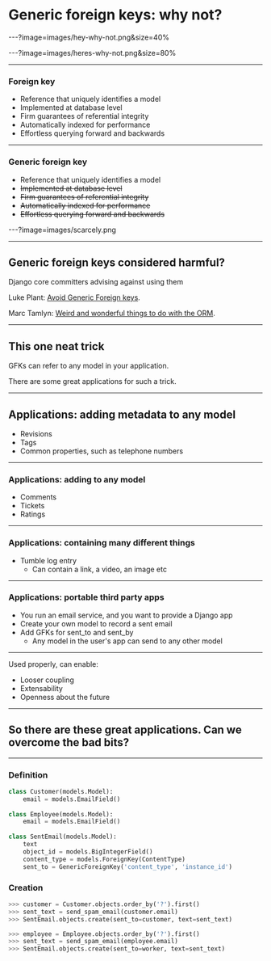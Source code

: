 # Generic foreign keys: why not?

---?image=images/hey-why-not.png&size=40%

---?image=images/heres-why-not.png&size=80%

---
### Foreign key
- Reference that uniquely identifies a model
- Implemented at database level
- Firm guarantees of referential integrity
- Automatically indexed for performance
- Effortless querying forward and backwards

---
### Generic foreign key
- Reference that uniquely identifies a model
- ~~Implemented at database level~~
- ~~Firm guarantees of referential integrity~~
- ~~Automatically indexed for performance~~
- ~~Effortless querying forward and backwards~~

---?image=images/scarcely.png

---
## Generic foreign keys considered harmful?
Django core committers advising against using them

Luke Plant: <a href="https://lukeplant.me.uk/blog/posts/avoid-django-genericforeignkey/" target="_blank">Avoid Generic Foreign keys</a>.

Marc Tamlyn: <a href="https://www.youtube.com/watch?v=aDt4gu99_bE" target="_blank">Weird and wonderful things to do with the ORM</a>.

---
## This one neat trick

GFKs can refer to any model in your application.

There are some great applications for such a trick.

---
## Applications: adding metadata to any model
- Revisions
- Tags
- Common properties, such as telephone numbers

---
### Applications: adding to any model
- Comments
- Tickets
- Ratings

---
### Applications: containing many different things
- Tumble log entry
  - Can contain a link, a video, an image etc
  
---
### Applications: portable third party apps
- You run an email service, and you want to provide a Django app
- Create your own model to record a sent email
- Add GFKs for sent_to and sent_by
  - Any model in the user's app can send to any other model
  
---
Used properly, can enable:
- Looser coupling
- Extensability
- Openness about the future

---
## So there are these great applications. Can we overcome the bad bits?
---
### Definition
```py
class Customer(models.Model):
    email = models.EmailField()
   
class Employee(models.Model):
    email = models.EmailField()
    
class SentEmail(models.Model):
    text
    object_id = models.BigIntegerField()
    content_type = models.ForeignKey(ContentType)
    sent_to = GenericForeignKey('content_type', 'instance_id')
```
### Creation
```py
>>> customer = Customer.objects.order_by('?').first()
>>> sent_text = send_spam_email(customer.email)
>>> SentEmail.objects.create(sent_to=customer, text=sent_text)

>>> employee = Employee.objects.order_by('?').first()
>>> sent_text = send_spam_email(employee.email)
>>> SentEmail.objects.create(sent_to=worker, text=sent_text)
```
